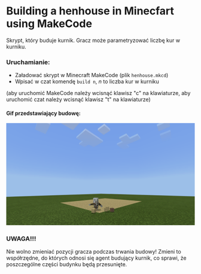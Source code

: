 # Building a henhouse in Minecfart using MakeCode

Skrypt, który buduje kurnik. Gracz może parametryzować liczbę kur w kurniku.

### Uruchamianie:
* Załadować skrypt w Minecraft MakeCode (plik `henhouse.mkcd`)
* Wpisać w czat komendę `build n`, *n* to liczba kur w kurniku


(aby uruchomić MakeCode należy wcisnąć klawisz "c" na klawiaturze, aby uruchomić czat należy wcisnąć klawisz "t" na klawiaturze)

#### Gif przedstawiający budowę:
![Gif przedstawiający budowę](henhouse.gif "Gif przedstawiający budowę")


### UWAGA!!!
Nie wolno zmieniać pozycji gracza podczas trwania budowy! Zmieni to współrzędne, do których odnosi się agent budujący kurnik, co sprawi, że poszczególne części budynku będą przesunięte.
